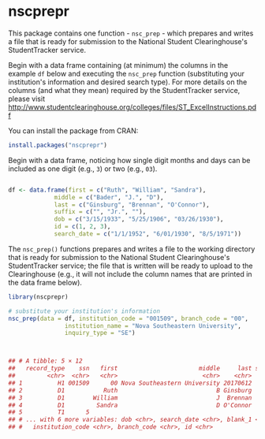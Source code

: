 # nscprepr

This package contains one function - `nsc_prep` - which prepares and writes a file that is ready for submission to the National Student Clearinghouse's StudentTracker service. 

Begin with a data frame containing (at minimum) the columns in the example `df` below and executing the `nsc_prep` function (substituting your institution's information and desired search type). For more details on the columns (and what they mean) required by the StudentTracker service, please visit <http://www.studentclearinghouse.org/colleges/files/ST_ExcelInstructions.pdf>

You can install the package from CRAN:

```r
install.packages("nscprepr")

```

Begin with a data frame, noticing how single digit months and days can be included as one digit (e.g., `3`) or two (e.g., `03`).

```r

df <- data.frame(first = c("Ruth", "William", "Sandra"),
             middle = c("Bader", "J.", "D"),
             last = c("Ginsburg", "Brennan", "O'Connor"),
             suffix = c("", "Jr.", ""),
             dob = c("3/15/1933", "5/25/1906", "03/26/1930"),
             id = c(1, 2, 3),
             search_date = c("1/1/1952", "6/01/1930", "8/5/1971"))

```

The `nsc_prep()` functions prepares and writes a file to the working directory that is ready for submission to the National Student Clearinghouse's StudentTracker service;  the file that is written will be ready to upload to the Clearinghouse (e.g., it will not
include the column names that are printed in the data frame below).

```r
library(nscprepr)

# substitute your institution's information
nsc_prep(data = df, institution_code = "001509", branch_code = "00",
                institution_name = "Nova Southeastern University",
                inquiry_type = "SE") 



## # A tibble: 5 × 12
##   record_type    ssn   first                       middle     last suffix
##         <chr>  <chr>   <chr>                        <chr>    <chr>  <chr>
## 1          H1 001509      00 Nova Southeastern University 20170612     SE
## 2          D1           Ruth                            B Ginsburg       
## 3          D1        William                            J  Brennan    Jr.
## 4          D1         Sandra                            D O'Connor       
## 5          T1      5                                                     
## # ... with 6 more variables: dob <chr>, search_date <chr>, blank_1 <chr>,
## #   institution_code <chr>, branch_code <chr>, id <chr>
```

